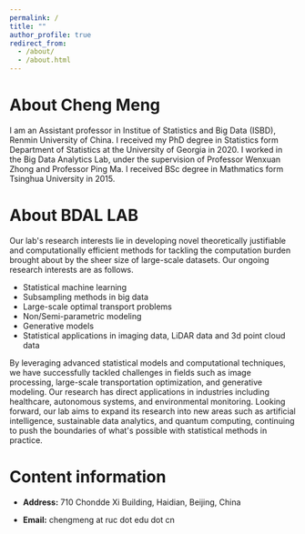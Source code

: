```yaml
---
permalink: /
title: ""
author_profile: true
redirect_from: 
  - /about/
  - /about.html
---
```



About Cheng Meng
======
I am an Assistant professor in Institue of Statistics and Big Data (ISBD), Renmin University of China. I received my PhD degree in Statistics form Department of Statistics at the University of Georgia in 2020. I worked in the Big Data Analytics Lab, under the supervision of Professor Wenxuan Zhong and Professor Ping Ma. I received BSc degree in Mathmatics form Tsinghua University in 2015.

About BDAL LAB
======
Our lab's research interests lie in developing novel theoretically justifiable and computationally efficient methods for tackling the computation burden brought about by the sheer size of large-scale datasets. Our ongoing research interests are as follows.

- Statistical machine learning
- Subsampling methods in big data
- Large-scale optimal transport problems
- Non/Semi-parametric modeling
- Generative models
- Statistical applications in imaging data, LiDAR data and 3d point cloud data

By leveraging advanced statistical models and computational techniques, we have successfully tackled challenges in fields such as image processing, large-scale transportation optimization, and generative modeling. Our research has direct applications in industries including healthcare, autonomous systems, and environmental monitoring. Looking forward, our lab aims to expand its research into new areas such as artificial intelligence, sustainable data analytics, and quantum computing, continuing to push the boundaries of what's possible with statistical methods in practice.


Content information
======
- **Address:** 710 Chondde Xi Building, Haidian, Beijing, China

- **Email:** chengmeng at ruc dot edu dot cn
